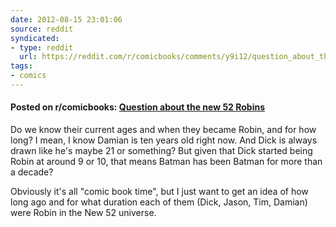 ```yaml
---
date: 2012-08-15 23:01:06
source: reddit
syndicated:
- type: reddit
  url: https://reddit.com/r/comicbooks/comments/y9i12/question_about_the_new_52_robins/
tags:
- comics
---
```


#### Posted on r/comicbooks: [Question about the new 52 Robins](https://reddit.com/r/comicbooks/comments/y9i12/question_about_the_new_52_robins/)

Do we know their current ages and when they became Robin, and for how long? I mean, I know Damian is ten years old right now. And Dick is always drawn like he's maybe 21 or something? But given that Dick started being Robin at around 9 or 10, that means Batman has been Batman for more than a decade?

Obviously it's all "comic book time", but I just want to get an idea of how long ago and for what duration each of them (Dick, Jason, Tim, Damian) were Robin in the New 52 universe.